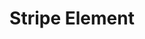 ---
title: Stripe Element
icon: stripe
tags: ["Element", "Light"]
layout: "page.njk"
description: Support LED stripes with individually addressable multiple colorful LEDs.
excerpt: >
  The StripeElement is used as a base class to control a series of lights, typically LEDs by WRGB Value and Brightness.
  It is used as a base class for other light elements using a specific chip or protocol.
---